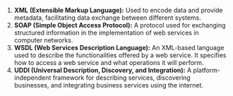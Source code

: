 1. **XML (Extensible Markup Language):** Used to encode data and provide metadata, facilitating data exchange between different systems.
2. **SOAP (Simple Object Access Protocol):** A protocol used for exchanging structured information in the implementation of web services in computer networks.
3. **WSDL (Web Services Description Language):** An XML-based language used to describe the functionalities offered by a web service. It specifies how to access a web service and what operations it will perform.
4. **UDDI (Universal Description, Discovery, and Integration):** A platform-independent framework for describing services, discovering businesses, and integrating business services using the internet.